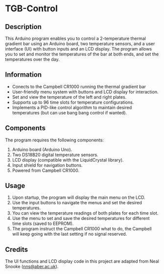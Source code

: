 # TGB-Control

## Description
This Arduino program enables you to control a 2-temperature thermal gradient bar using an Arduino board, two temperature sensors, and a user interface (UI) with button inputs and an LCD display. The program allows you to set and monitor the temperatures of the bar at both ends, and set the temperatures over the day.

## Information
- Conects to the Campbell CR1000 running the thermal gradient bar
- User-friendly menu system with buttons and LCD display for interaction.
- Set and view the temperature of the left and right plates.
- Supports up to 96 time slots for temperature configurations.
- Implements a PID-like control algorithm to maintain desired temperatures (but can use bang bang control if wanted).

## Components
The program requires the following components:

1. Arduino board (Arduino Uno).
2. Two DS18B20 digital temperature sensors.
5. LCD display (compatible with the LiquidCrystal library).
6. Input shield for navigation buttons.
7. Powered from Campbell CR1000.


## Usage

1. Upon startup, the program will display the main menu on the LCD.
2. Use the input buttons to navigate the menus and set the desired temperatures.
3. You can view the temperature readings of both plates for each time slot.
4. Use the menu to set and save the desired temperatures for different time slots (saved to EEPROM).
5. The program instruct the Campbell CR1000 what to do, the Campbell will keep going with the last setting if no signal reserved.

## Credits

The UI functions and LCD display code in this project are adapted from Neal Snooke (nns@aber.ac.uk).
